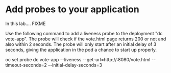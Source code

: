 # Add probes to your application

In this lab....  FIXME

Use the following command to add a liveness probe to the deployment "dc vote-app". The probe will check if the vote.html page returns 
200 or not and also within 2 seconds.  The probe will only start after an initial delay of 3 seconds, 
giving the application in the pod a chance to start up properly. 

oc set probe dc vote-app --liveness --get-url=http://:8080/vote.html --timeout-seconds=2 --initial-delay-seconds=3


